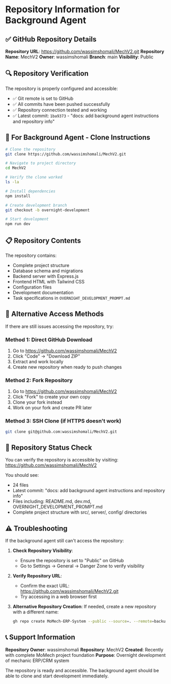# Repository Information for Background Agent

## ✅ GitHub Repository Details

**Repository URL**: https://github.com/wassimshomali/MechV2.git
**Repository Name**: MechV2
**Owner**: wassimshomali
**Branch**: main
**Visibility**: Public

## 🔍 Repository Verification

The repository is properly configured and accessible:
- ✅ Git remote is set to GitHub
- ✅ All commits have been pushed successfully  
- ✅ Repository connection tested and working
- ✅ Latest commit: `1ba9373` - "docs: add background agent instructions and repository info"

## 🚀 For Background Agent - Clone Instructions

```bash
# Clone the repository
git clone https://github.com/wassimshomali/MechV2.git

# Navigate to project directory
cd MechV2

# Verify the clone worked
ls -la

# Install dependencies
npm install

# Create development branch
git checkout -b overnight-development

# Start development
npm run dev
```

## 📋 Repository Contents

The repository contains:
- Complete project structure
- Database schema and migrations
- Backend server with Express.js
- Frontend HTML with Tailwind CSS
- Configuration files
- Development documentation
- Task specifications in `OVERNIGHT_DEVELOPMENT_PROMPT.md`

## 🔧 Alternative Access Methods

If there are still issues accessing the repository, try:

### Method 1: Direct GitHub Download
1. Go to https://github.com/wassimshomali/MechV2
2. Click "Code" → "Download ZIP"
3. Extract and work locally
4. Create new repository when ready to push changes

### Method 2: Fork Repository
1. Go to https://github.com/wassimshomali/MechV2
2. Click "Fork" to create your own copy
3. Clone your fork instead
4. Work on your fork and create PR later

### Method 3: SSH Clone (if HTTPS doesn't work)
```bash
git clone git@github.com:wassimshomali/MechV2.git
```

## 🎯 Repository Status Check

You can verify the repository is accessible by visiting:
https://github.com/wassimshomali/MechV2

You should see:
- 24 files
- Latest commit: "docs: add background agent instructions and repository info"
- Files including: README.md, dev.md, OVERNIGHT_DEVELOPMENT_PROMPT.md
- Complete project structure with src/, server/, config/ directories

## ⚠️ Troubleshooting

If the background agent still can't access the repository:

1. **Check Repository Visibility**:
   - Ensure the repository is set to "Public" on GitHub
   - Go to Settings → General → Danger Zone to verify visibility

2. **Verify Repository URL**:
   - Confirm the exact URL: https://github.com/wassimshomali/MechV2.git
   - Try accessing in a web browser first

3. **Alternative Repository Creation**:
   If needed, create a new repository with a different name:
   ```bash
   gh repo create MoMech-ERP-System --public --source=. --remote=backup --push
   ```

## 📞 Support Information

**Repository Owner**: wassimshomali
**Repository**: MechV2
**Created**: Recently with complete MoMech project foundation
**Purpose**: Overnight development of mechanic ERP/CRM system

The repository is ready and accessible. The background agent should be able to clone and start development immediately.
